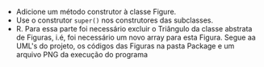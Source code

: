 - Adicione um método construtor à classe Figure.
- Use o construtor `super()` nos construtores das subclasses.
- R. Para essa parte foi necessário excluir o Triângulo da classe abstrata de Figuras, i.é, foi necessário um novo array para esta Figura.  Segue aa UML's do projeto, os códigos das Figuras na pasta Package e um arquivo PNG da execução do programa
